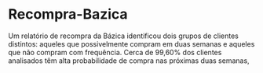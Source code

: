 # Recompra-Bazica
Um relatório de recompra da Bázica identificou dois grupos de clientes distintos: aqueles que possivelmente compram em duas semanas e aqueles que não compram com frequência. Cerca de 99,60% dos clientes analisados têm alta probabilidade de compra nas próximas duas semanas,
